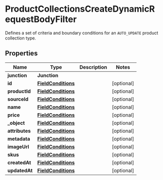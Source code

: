 

# ProductCollectionsCreateDynamicRequestBodyFilter

Defines a set of criteria and boundary conditions for an `AUTO_UPDATE` product collection type.

## Properties

| Name | Type | Description | Notes |
|------------ | ------------- | ------------- | -------------|
|**junction** | **Junction** |  |  |
|**id** | [**FieldConditions**](FieldConditions.md) |  |  [optional] |
|**productId** | [**FieldConditions**](FieldConditions.md) |  |  [optional] |
|**sourceId** | [**FieldConditions**](FieldConditions.md) |  |  [optional] |
|**name** | [**FieldConditions**](FieldConditions.md) |  |  [optional] |
|**price** | [**FieldConditions**](FieldConditions.md) |  |  [optional] |
|**_object** | [**FieldConditions**](FieldConditions.md) |  |  [optional] |
|**attributes** | [**FieldConditions**](FieldConditions.md) |  |  [optional] |
|**metadata** | [**FieldConditions**](FieldConditions.md) |  |  [optional] |
|**imageUrl** | [**FieldConditions**](FieldConditions.md) |  |  [optional] |
|**skus** | [**FieldConditions**](FieldConditions.md) |  |  [optional] |
|**createdAt** | [**FieldConditions**](FieldConditions.md) |  |  [optional] |
|**updatedAt** | [**FieldConditions**](FieldConditions.md) |  |  [optional] |



